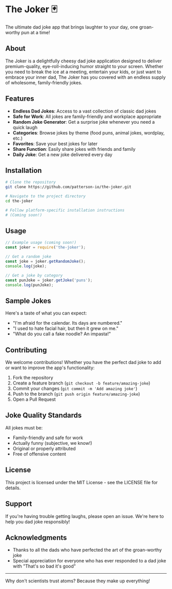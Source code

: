 # The Joker 🃏

The ultimate dad joke app that brings laughter to your day, one groan-worthy pun at a time!

## About

The Joker is a delightfully cheesy dad joke application designed to deliver premium-quality, eye-roll-inducing humor straight to your screen. Whether you need to break the ice at a meeting, entertain your kids, or just want to embrace your inner dad, The Joker has you covered with an endless supply of wholesome, family-friendly jokes.

## Features

- **Endless Dad Jokes**: Access to a vast collection of classic dad jokes
- **Safe for Work**: All jokes are family-friendly and workplace appropriate
- **Random Joke Generator**: Get a surprise joke whenever you need a quick laugh
- **Categories**: Browse jokes by theme (food puns, animal jokes, wordplay, etc.)
- **Favorites**: Save your best jokes for later
- **Share Function**: Easily share jokes with friends and family
- **Daily Joke**: Get a new joke delivered every day

## Installation

```bash
# Clone the repository
git clone https://github.com/patterson-io/the-joker.git

# Navigate to the project directory
cd the-joker

# Follow platform-specific installation instructions
# (Coming soon!)
```

## Usage

```javascript
// Example usage (coming soon!)
const joker = require('the-joker');

// Get a random joke
const joke = joker.getRandomJoke();
console.log(joke);

// Get a joke by category
const punJoke = joker.getJoke('puns');
console.log(punJoke);
```

## Sample Jokes

Here's a taste of what you can expect:

- "I'm afraid for the calendar. Its days are numbered."
- "I used to hate facial hair, but then it grew on me."
- "What do you call a fake noodle? An impasta!"

## Contributing

We welcome contributions! Whether you have the perfect dad joke to add or want to improve the app's functionality:

1. Fork the repository
2. Create a feature branch (`git checkout -b feature/amazing-joke`)
3. Commit your changes (`git commit -m 'Add amazing joke'`)
4. Push to the branch (`git push origin feature/amazing-joke`)
5. Open a Pull Request

## Joke Quality Standards

All jokes must be:
- Family-friendly and safe for work
- Actually funny (subjective, we know!)
- Original or properly attributed
- Free of offensive content

## License

This project is licensed under the MIT License - see the LICENSE file for details.

## Support

If you're having trouble getting laughs, please open an issue. We're here to help you dad joke responsibly!

## Acknowledgments

- Thanks to all the dads who have perfected the art of the groan-worthy joke
- Special appreciation for everyone who has ever responded to a dad joke with "That's so bad it's good"

---

Why don't scientists trust atoms? Because they make up everything!